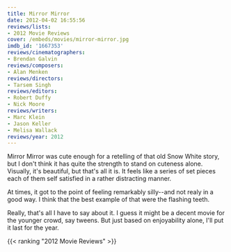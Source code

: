 ```yaml
---
title: Mirror Mirror
date: 2012-04-02 16:55:56
reviews/lists:
- 2012 Movie Reviews
cover: /embeds/movies/mirror-mirror.jpg
imdb_id: '1667353'
reviews/cinematographers:
- Brendan Galvin
reviews/composers:
- Alan Menken
reviews/directors:
- Tarsem Singh
reviews/editors:
- Robert Duffy
- Nick Moore
reviews/writers:
- Marc Klein
- Jason Keller
- Melisa Wallack
reviews/year: 2012
---
```

Mirror Mirror was cute enough for a retelling of that old Snow White story, but I don't think it has quite the strength to stand on cuteness alone. Visually, it's beautiful, but that's all it is. It feels like a series of set pieces each of them self satisfied in a rather distracting manner.

<!--more-->

At times, it got to the point of feeling remarkably silly--and not realy in a good way. I think that the best example of that were the flashing teeth.

Really, that's all I have to say about it. I guess it might be a decent movie for the younger crowd, say tweens. But just based on enjoyability alone, I'll put it last for the year.

{{< ranking "2012 Movie Reviews" >}}